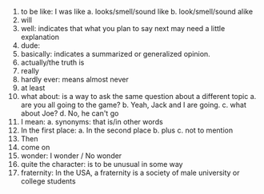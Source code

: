 
1. to be like: I was like
   a. looks/smell/sound like
   b. look/smell/sound alike
2. will
3. well: indicates that what you plan to say next may need a little explanation
4. dude:
5. basically: indicates a summarized or generalized opinion.
6. actually/the truth is
7. really
8. hardly ever: means almost never
9. at least
10. what about: is a way to ask the same question about a different topic
    a. are you all going to the game?
    b. Yeah, Jack and I are going.
    c. what about Joe?
    d. No, he can't go
11. I mean:
    a. synonyms: that is/in other words
12. In the first place:
    a. In the second place
    b. plus
    c. not to mention
13. Then
14. come on
15. wonder: I wonder / No wonder
16. quite the character: is to be unusual in some way
17. fraternity: In the USA, a fraternity is a society of male university or college students
